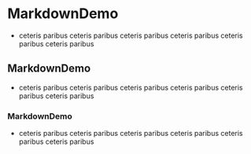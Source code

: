 # MarkdownDemo

* ceteris paribus ceteris paribus ceteris paribus ceteris paribus ceteris paribus ceteris paribus

## MarkdownDemo

* ceteris paribus ceteris paribus ceteris paribus ceteris paribus ceteris paribus ceteris paribus

### MarkdownDemo

* ceteris paribus ceteris paribus ceteris paribus ceteris paribus ceteris paribus ceteris paribus
